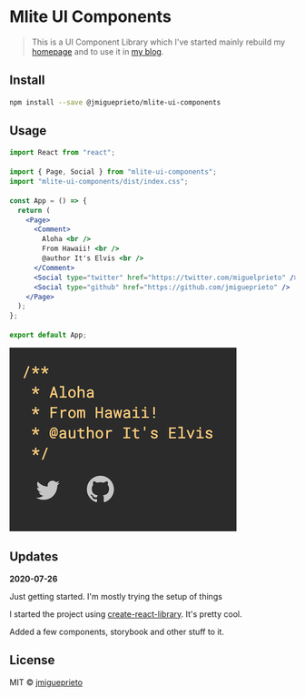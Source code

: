 # Mlite UI Components

> This is a UI Component Library which I've started mainly rebuild my [homepage](https://mprieto.me) and to use it in [my blog](https://mprieto.me/blog).

## Install

```bash
npm install --save @jmigueprieto/mlite-ui-components
```

## Usage

```jsx
import React from "react";

import { Page, Social } from "mlite-ui-components";
import "mlite-ui-components/dist/index.css";

const App = () => {
  return (
    <Page>
      <Comment>
        Aloha <br />
        From Hawaii! <br />
        @author It's Elvis <br />
      </Comment>
      <Social type="twitter" href="https://twitter.com/miguelprieto" />
      <Social type="github" href="https://github.com/jmigueprieto" />
    </Page>
  );
};

export default App;
```

![Sample Components](./docs/images/snippet.png)

## Updates

**2020-07-26**

Just getting started. I'm mostly trying the setup of things

I started the project using [create-react-library](https://github.com/transitive-bullshit/create-react-library). It's pretty cool.

Added a few components, storybook and other stuff to it.

## License

MIT © [jmigueprieto](https://github.com/jmigueprieto)
